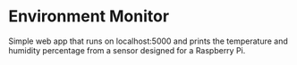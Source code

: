 # Environment Monitor
Simple web app that runs on localhost:5000 and prints the temperature and humidity percentage from a sensor designed for a Raspberry Pi.